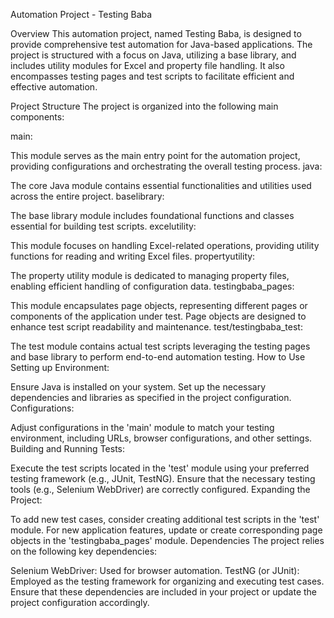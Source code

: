 Automation Project - Testing Baba

Overview
This automation project, named Testing Baba, is designed to provide comprehensive test automation for Java-based applications. The project is structured with a focus on Java, utilizing a base library, and includes utility modules for Excel and property file handling. It also encompasses testing pages and test scripts to facilitate efficient and effective automation.

Project Structure
The project is organized into the following main components:

main:

This module serves as the main entry point for the automation project, providing configurations and orchestrating the overall testing process.
java:

The core Java module contains essential functionalities and utilities used across the entire project.
baselibrary:

The base library module includes foundational functions and classes essential for building test scripts.
excelutility:

This module focuses on handling Excel-related operations, providing utility functions for reading and writing Excel files.
propertyutility:

The property utility module is dedicated to managing property files, enabling efficient handling of configuration data.
testingbaba_pages:

This module encapsulates page objects, representing different pages or components of the application under test. Page objects are designed to enhance test script readability and maintenance.
test/testingbaba_test:

The test module contains actual test scripts leveraging the testing pages and base library to perform end-to-end automation testing.
How to Use
Setting up Environment:

Ensure Java is installed on your system.
Set up the necessary dependencies and libraries as specified in the project configuration.
Configurations:

Adjust configurations in the 'main' module to match your testing environment, including URLs, browser configurations, and other settings.
Building and Running Tests:

Execute the test scripts located in the 'test' module using your preferred testing framework (e.g., JUnit, TestNG).
Ensure that the necessary testing tools (e.g., Selenium WebDriver) are correctly configured.
Expanding the Project:

To add new test cases, consider creating additional test scripts in the 'test' module.
For new application features, update or create corresponding page objects in the 'testingbaba_pages' module.
Dependencies
The project relies on the following key dependencies:

Selenium WebDriver: Used for browser automation.
TestNG (or JUnit): Employed as the testing framework for organizing and executing test cases.
Ensure that these dependencies are included in your project or update the project configuration accordingly.
